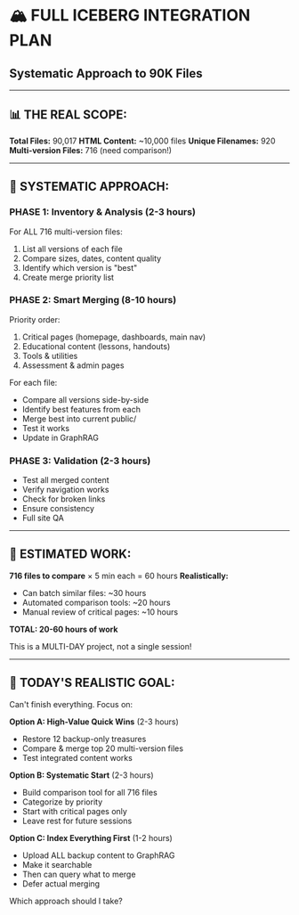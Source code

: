 # 🏔️ FULL ICEBERG INTEGRATION PLAN
## Systematic Approach to 90K Files

---

## 📊 THE REAL SCOPE:

**Total Files:** 90,017
**HTML Content:** ~10,000 files
**Unique Filenames:** 920  
**Multi-version Files:** 716 (need comparison!)

---

## 🎯 SYSTEMATIC APPROACH:

### **PHASE 1: Inventory & Analysis** (2-3 hours)
For ALL 716 multi-version files:
1. List all versions of each file
2. Compare sizes, dates, content quality
3. Identify which version is "best"
4. Create merge priority list

### **PHASE 2: Smart Merging** (8-10 hours)
Priority order:
1. Critical pages (homepage, dashboards, main nav)
2. Educational content (lessons, handouts)
3. Tools & utilities
4. Assessment & admin pages

For each file:
- Compare all versions side-by-side
- Identify best features from each
- Merge best into current public/
- Test it works
- Update in GraphRAG

### **PHASE 3: Validation** (2-3 hours)
- Test all merged content
- Verify navigation works
- Check for broken links
- Ensure consistency
- Full site QA

---

##  🔢 ESTIMATED WORK:

**716 files to compare** × 5 min each = 60 hours
**Realistically:** 
- Can batch similar files: ~30 hours
- Automated comparison tools: ~20 hours
- Manual review of critical pages: ~10 hours

**TOTAL: 20-60 hours of work**

This is a MULTI-DAY project, not a single session!

---

## 🎯 TODAY'S REALISTIC GOAL:

Can't finish everything. Focus on:

**Option A: High-Value Quick Wins** (2-3 hours)
- Restore 12 backup-only treasures
- Compare & merge top 20 multi-version files
- Test integrated content works

**Option B: Systematic Start** (2-3 hours)
- Build comparison tool for all 716 files
- Categorize by priority
- Start with critical pages only
- Leave rest for future sessions

**Option C: Index Everything First** (1-2 hours)
- Upload ALL backup content to GraphRAG
- Make it searchable
- Then can query what to merge
- Defer actual merging

Which approach should I take?

